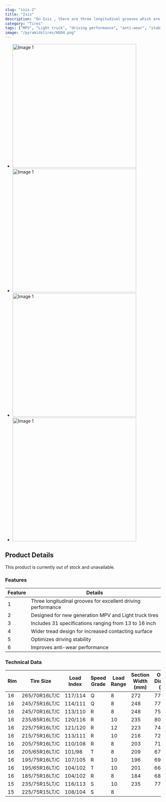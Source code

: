 ```yaml
---
slug: "isis-2"
title: "Isis"
description: "On Isis , there are three longitudinal grooves which are designed to ensure excellent driving performance. Design for new generation MPV, Light truck tire including full 31 specifications ranging from 13 to 16 inch. Wider tread design to provide wider contacting surface, optimizing driving stability and improve anti-wear performance."
category: "Tires"
tags: ["MPV", "Light truck", "driving performance", "anti-wear", "stability"]
image: "/pyramidstires/HGO4.png"
---
```


- <img src="/pyramidstires/HGO4.png" alt="Image 1" width="400" height="400">
- <img src="/pyramidstires/HGO4.png" alt="Image 1" width="400" height="400">
- <img src="/pyramidstires/HGO4.png" alt="Image 1" width="400" height="400">
- <img src="/pyramidstires/HGO4.png" alt="Image 1" width="400" height="400">

## Product Details

This product is currently out of stock and unavailable.

### Features
| Feature | Details                                       |
| ------- | --------------------------------------------- |
| 1       | Three longitudinal grooves for excellent driving performance |
| 2       | Designed for new generation MPV and Light truck tires |
| 3       | Includes 31 specifications ranging from 13 to 16 inch |
| 4       | Wider tread design for increased contacting surface |
| 5       | Optimizes driving stability                   |
| 6       | Improves anti-wear performance                |

### Technical Data
| Rim | Tire Size        | Load Index | Speed Grade | Load Range | Section Width (mm) | Overall Diameter (mm) | Tread Depth (mm) | Std.Rim | Standard Pressure (Kpa) |
|-----|------------------|------------|-------------|------------|--------------------|-----------------------|-------------------|---------|-------------------------|
| 16  | 265/70R16LT/C    | 117/114    | Q           | 8          | 272                | 778                   | 10.0              | 8.0J    | 450                     |
| 16  | 245/75R16LT/C    | 114/111    | Q           | 8          | 248                | 774                   | 10.0              | 7.0J    | 450                     |
| 16  | 245/70R16LT/C    | 113/110    | R           | 8          | 248                | 750                   | 10.0              | 7.0J    | 450                     |
| 16  | 235/85R16LT/C    | 120/116    | R           | 10         | 235                | 806                   | 10.0              | 6.5J    | 550                     |
| 16  | 225/75R16LT/C    | 121/120    | R           | 12         | 223                | 744                   | 9.5               | 6.0J    | 650                     |
| 16  | 215/75R16LT/C    | 113/111    | R           | 10         | 216                | 728                   | 9.0               | 6.0J    | 550                     |
| 16  | 205/75R16LT/C    | 110/108    | R           | 8          | 203                | 714                   | 9.0               | 5.5J    | 550                     |
| 16  | 205/65R16LT/C    | 101/98     | T           | 8          | 209                | 672                   | 9.0               | 6.0J    | 450                     |
| 16  | 195/75R16LT/C    | 107/105    | R           | 10         | 196                | 698                   | 9.0               | 5.5J    | 550                     |
| 16  | 195/65R16LT/C    | 104/102    | T           | 10         | 201                | 660                   | 9.0               | 6.0J    | 550                     |
| 16  | 185/75R16LT/C    | 104/102    | R           | 8          | 184                | 684                   | 8.5               | 5.0J    | 450                     |
| 15  | 235/75R15LT/C    | 116/113    | S           | 10         | 235                | 773                   | 10.0              | 6.5J    | 550                     |
| 15  | 225/75R15LT/C    | 108/104    | S           | 8          |                    |                       |                   |         |                         |